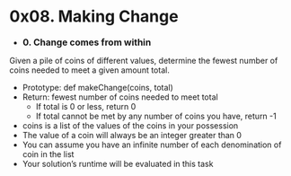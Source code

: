 
# 0x08. Making Change

 * <font size=3> **0. Change comes from within** </font>

Given a pile of coins of different values, determine the fewest number of coins needed to meet a given amount total.

 * Prototype: def makeChange(coins, total)
 * Return: fewest number of coins needed to meet total
   * If total is 0 or less, return 0
   * If total cannot be met by any number of coins you have, return -1
 * coins is a list of the values of the coins in your possession
 * The value of a coin will always be an integer greater than 0
 * You can assume you have an infinite number of each denomination of coin in the list
 * Your solution’s runtime will be evaluated in this task

